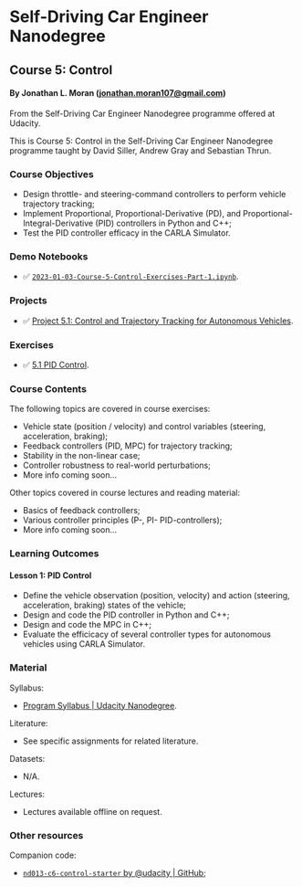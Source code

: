 # Self-Driving Car Engineer Nanodegree
## Course 5: Control
#### By Jonathan L. Moran (jonathan.moran107@gmail.com)
From the Self-Driving Car Engineer Nanodegree programme offered at Udacity.

This is Course 5: Control in the Self-Driving Car Engineer Nanodegree programme taught by David Siller, Andrew Gray and Sebastian Thrun.


### Course Objectives
* Design throttle- and steering-command controllers to perform vehicle trajectory tracking;
* Implement Proportional, Proportional-Derivative (PD), and Proportional-Integral-Derivative (PID) controllers in Python and C++;
* Test the PID controller efficacy in the CARLA Simulator.


### Demo Notebooks
* ✅ [`2023-01-03-Course-5-Control-Exercises-Part-1.ipynb`](https://github.com/jonathanloganmoran/ND0013-Self-Driving-Car-Engineer/blob/main/5-Control/Exercises/2023-01-03-Course-5-Control-Exercises-Part-1.ipynb).


### Projects
* ✅ [Project 5.1: Control and Trajectory Tracking for Autonomous Vehicles](https://github.com/jonathanloganmoran/ND0013-Self-Driving-Car-Engineer/tree/main/5-Control/5-1-Control-Trajectory-Tracking).


### Exercises
* ✅ [5.1 PID Control](https://github.com/jonathanloganmoran/ND0013-Self-Driving-Car-Engineer/tree/main/5-Control/Exercises/5-1-PID-Control).


### Course Contents
The following topics are covered in course exercises:
* Vehicle state (position / velocity) and control variables (steering, acceleration, braking);
* Feedback controllers (PID, MPC) for trajectory tracking;
* Stability in the non-linear case;
* Controller robustness to real-world perturbations;
* More info coming soon... 

Other topics covered in course lectures and reading material:
* Basics of feedback controllers;
* Various controller principles (P-, PI- PID-controllers);
* More info coming soon...


### Learning Outcomes
#### Lesson 1: PID Control
* Define the vehicle observation (position, velocity) and action (steering, acceleration, braking) states of the vehicle;
* Design and code the PID controller in Python and C++;
* Design and code the MPC in C++;
* Evaluate the efficicacy of several controller types for autonomous vehicles using CARLA Simulator.


### Material
Syllabus:
* [Program Syllabus | Udacity Nanodegree](https://d20vrrgs8k4bvw.cloudfront.net/documents/en-US/Self-Driving+Car+Engineer+Nanodegree+Syllabus+nd0013+.pdf).

Literature:
* See specific assignments for related literature.

Datasets:
* N/A.

Lectures:
* Lectures available offline on request.

### Other resources
Companion code:
* [`nd013-c6-control-starter` by @udacity | GitHub](https://github.com/udacity/nd013-c6-control-starter/tree/master);